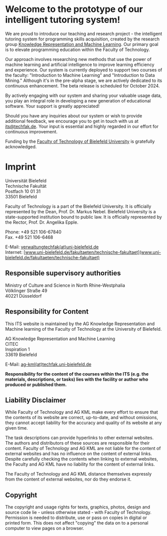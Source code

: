# Welcome to the prototype of our intelligent tutoring system!  


We are proud to introduce our teaching and research project - the intelligent tutoring system for programming skills acquisition, created by the research group [Knowledge Representation and Machine Learning](https://www.uni-bielefeld.de/fakultaeten/technische-fakultaet/arbeitsgruppen/kml/). Our primary goal is to elevate programming education within the Faculty of Technology. 

Our approach involves researching new methods that use the power of machine learning and artificial intelligence to improve learning efficiency and experience. Our system is currently deployed to support two courses of the faculty: "Introduction to Machine Learning" and "Introduction to Data Mining." Although it's in the pre-alpha stage, we are actively dedicated to its continuous enhancement. The beta release is scheduled for October 2024. 

By actively engaging with our system and sharing your valuable usage data, you play an integral role in developing a new generation of educational software. Your support is greatly appreciated! 


Should you have any inquiries about our system or wish to provide additional feedback, we encourage you to get in touch with us at [its@techfak.de](mailto:its@techfak.de). Your input is essential and highly regarded in our effort for continuous improvement.

Funding by the [Faculty of Technology of Bielefeld University](https://www.uni-bielefeld.de/fakultaeten/technische-fakultaet/) is gratefully acknowledged.

# Imprint


Universität Bielefeld \
Technische Fakultät \
Postfach 10 01 31 \
33501 Bielefeld 

Faculty of Technology is a part of the Bielefeld University. It is officially represented by the Dean, Prof. Dr. Markus Nebel. Bielefeld University is a state-supported institution bound to public law. It is officially represented by the Rector, Prof. Dr. Angelika Epple. 


Phone: +49 521 106-67840 \
Fax. +49 521 106-6468 

E-Mail: [verwaltungtechfak(at)uni-bielefeld.de](verwaltungtechfak@uni-bielefeld.de) \
Internet: [www.uni-bielefeld.de/fakultaeten/technische-fakultaet](www.uni-bielefeld.de/fakultaeten/technische-fakultaet)


## Responsible supervisory authorities

Ministry of Culture and Science in North Rhine-Westphalia \
Völklinger Straße 49 \
40221 Düsseldorf

## Responsibility for Content

This ITS website is maintained by the AG Knowledge Representation and Machine learning of the Faculty of Technology at the University of Bielefeld. 

AG Knowledge Representation and Machine Learning \
CITEC \
Inspiration 1 \
33619 Bielefeld

E-Mail: [ag-kml(at)techfak.uni-bielefeld.de](ag-kml@techfak.uni-bielefeld.de) 


**Responsibility for the content of the courses within the ITS (e.g. the materials, descriptions, or tasks) lies with the facility or author who produced or published them.** 


## Liability Disclaimer

While Faculty of Technology and AG KML make every effort to ensure that the contents of its website are correct, up-to-date, and without omissions, they cannot accept liability for the accuracy and quality of its website at any given time.

The task descriptions can provide hyperlinks to other external websites. The authors and distributors of these sources are responsible for their content. Faculty of Technology and AG KML are not liable for the content of external websites and has no influence on the content of external links. 
Despite carefully checking the contents when linking to external websites, the Faculty and AG KML have no liability for the content of external links. 

The Faculty of Technology and AG KML distance themselves expressly from the content of external websites, nor do they endorse it.

## Copyright

The copyright and usage rights for texts, graphics, photos, design and source code lie - unless otherwise stated - with Faculty of Technology. Permission is needed to distribute, use or pass on copies in digital or printed form. This does not affect "copying" the data on to a personal computer to view pages on a browser.